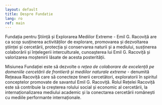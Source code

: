 ```yaml
---
layout: default
title: Despre Fundatie
lang: ro
ref: main
---
```


Fundația pentru Știință și Explorarea Mediilor Extreme - Emil G. Racoviță
are ca scop susținerea activităților de explorare, promovarea și
dezvoltarea științei și cercetării, protecția și conservarea naturii
și a mediului, susținerea colaborării și înțelegerii interculturale,
cunoașterea lui Emil G. Racoviță și valorizarea moștenirii lăsate de
acesta posterității.

Misiunea Fundației este să dezvolte o _rețea de colaborare de
excelență pe domeniile cercetării de frontieră și mediilor naturale
extreme_ - denumită Rețeaua Racoviță care să conecteze tinerii
cercetători, exploratorii în spiritul conceptelor promovate de
savantul Emil G. Racoviță.  Rolul Rețelei Racoviță este să contribuie
la creșterea rolului social și economic al cercetării, la
internaționalizarea mediului academic și la conectarea cercetării
românești cu mediile performante internaționale.
